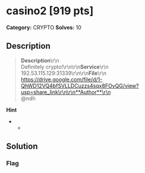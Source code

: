 # casino2 [919 pts]

**Category:** CRYPTO
**Solves:** 10

## Description
>**Description**\r\n<br>Definitely crypto!\r\n\r\n**Service**\r\n<br>192.53.115.129:31339\r\n\r\n**File**\r\n<br>https://drive.google.com/file/d/1-QhWD12VQ4bfSVLLDCuzzs4sqx8FOvQG/view?usp=share_link\r\n\r\n**Author**\r\n<br>@ndh

**Hint**
* -

## Solution

### Flag

